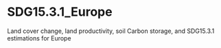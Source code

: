 # SDG15.3.1_Europe
Land cover change, land productivity, soil Carbon storage, and SDG15.3.1 estimations for Europe

